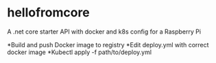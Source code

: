 # hellofromcore
A .net core starter API with docker and k8s config for a Raspberry Pi

*Build and push Docker image to registry
*Edit deploy.yml with correct docker image
*Kubectl apply -f path/to/deploy.yml
